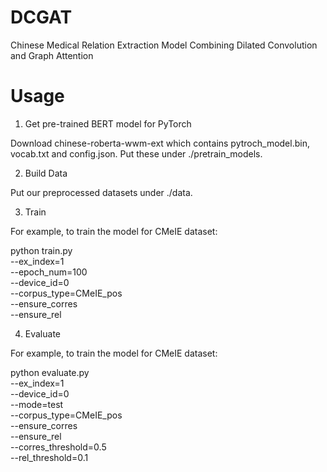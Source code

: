 # DCGAT
Chinese Medical Relation Extraction Model Combining Dilated Convolution and Graph Attention

# Usage
1. Get pre-trained BERT model for PyTorch

Download chinese-roberta-wwm-ext which contains pytroch_model.bin, vocab.txt and config.json. Put these under ./pretrain_models.

2. Build Data

Put our preprocessed datasets under ./data.

3. Train

For example, to train the model for CMeIE dataset:

python train.py \
--ex_index=1 \
--epoch_num=100 \
--device_id=0 \
--corpus_type=CMeIE_pos \
--ensure_corres \
--ensure_rel

4. Evaluate

For example, to train the model for CMeIE dataset:

python evaluate.py \
--ex_index=1 \
--device_id=0 \
--mode=test \
--corpus_type=CMeIE_pos \
--ensure_corres \
--ensure_rel \
--corres_threshold=0.5 \
--rel_threshold=0.1

